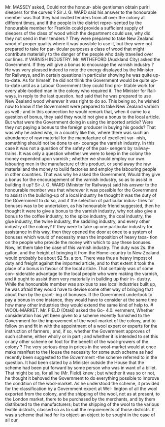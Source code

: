 Mr. MASSEY asked, Could not the honour- able gentleman obtain puriri sleepers for the curves ? Sir J. G. WARD said his answer to the honourable member was that they had invited tenders from all over the colony at different times, and if the people in the district repre- sented by the honourable member for Franklin could provide a sufficient supply of sleepers of the class of wood which the department could use, why did they not send in their tenders ? They were prepared to take New Zealand wood of proper quality where it was possible to use it, but they were not prepared to take for par- ticular purposes a class of wood that might contribute materially to the danger of the people who daily travelled over our lines. # VARNISH INDUSTRY. Mr. WITHEFORD (Auckland City) asked the Government. If they will give a bonus to encourage the varnish industry ? He was very pleased indeed to note the energy displayed by the Minister for Railways, and in certain questions in particular showing he was quite up-to-date. As for himself, he did not think the Government would be quite up-to-date until as a Labour Government they could find pro- titable work for every able-bodied man in the colony who required it. The Minister for Rail- ways, in reply to the last question. had said that he was prepared to use New Zealand wood wherever it was right to do so. This being so, he wished now to know if the Government were prepared to take New Zealand varnish as well ; and in this connection he would remark that, when it came to a question of bonus, they said they would not give a bonus to the local article. But what were the Government doing in using the imported article? Were they not paying a bonus to the foreign producer in buying his goods? That was why he asked why, in a country like this, where there was such an abundance of raw material for the manufacture of excellent var- nish, something should not be done to en- courage the varnish industry. In this case it was not a question of the safety of the pas- sengers by railway-trains. It was only a question whether we were to keep in the colony the money expended upon varnish ; whether we should employ our own labouring men in the manufacture of this product, or send away the raw material and the money to build factories and employ the labouring people in other countries. That was why he asked the Government, Would they give a bonus for the encouragement of the varnish industry, so as to assist in building it up? Sir J. G. WARD (Minister for Railways) said his answer to the honourable member was that wherever it was possible for the Government to assist in the building-up of a local industry he thought it was the duty of the Government to do so, and if the selection of particular indus- tries for bonuses was to be undertaken, as his honourable friend suggested, then he thought it were to give a bonus to the varnish industry, why not also give a bonus to the coffee industry, to the spice industry, the coal industry, the glue industry, the twine industry, the saddling industry, and every other industry of the colony? If they were to take up one particular industry for assistance in this way, then they opened the door at once to a system of bonuses which would of necessity mean the imposition of heavy taxa- tion on the people who provide the money with which to pay these bonuses. Now, let them take the case of this varnish industry. The duty was 2s. the gallon, and the freight of bringing it from the Home-country to New Zealand would probably be about $2 5s. a ton. There was thus a heavy impost of duty and freight against the imported article, and to that extent it took the place of a bonus in favour of the local article. That certainly was of some con- siderable advantage to the local people who were making the varnish, and it ought to assist them very materially in building up their in- dustry. While the honourable member was anxious to see local industries built up, he was afraid they would have to devise some other way of bringing that about than by the grant- ing of bonuses. If the Government undertook to pay a bonus in one instance, they would have to consider at the same time how many other industries they would extend the same kind of help to. # WOOL-MARKET. Mr. FIELD (Otaki) asked the Go- 4.0. vernment, Whether consideration has yet been given to a scheme recently furnished to the Government for the improvement of the wool-market of the colony, and to follow on and fit in with the appointment of a wool expert or experts for the instruction of farmers ; and, if so, whether the Government approves of such scheme, either wholly or in part ; and whether it is intended to set this or any other scheme on foot for the benefit of the wool-growers of the colony ? The very serious drop in prices in the wool-market would at once make manifest to the House the necessity for some such scheme as had recently been suggested to the Government -the scheme referred to in the question. It had been stated by a Minister outside the House that the scheme had been put forward by some person who was in want of a billet. That might be so, for all he (Mr. Field) knew ; but whether it was so or not, he thought it behoved the Government to do everything possible to improve the condition of the wool-market. As he understood the scheme, it provided for the classification by a Government expert at Wel- lington of all the wool exported from the colony, and the shipping of the wool, not as at present, to the London market, there to be purchased by the merchants, and by them distributed to the manufacturers; but the shipping of the wool to the various textile districts, classed so as to suit the requirements of those districts. It was a scheme that had for its object-an object to be sought in the case of all our 